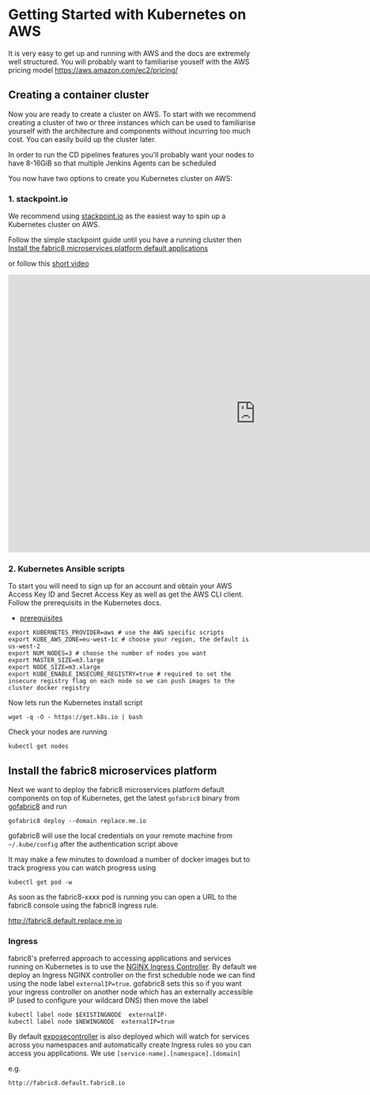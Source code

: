 # Getting Started with Kubernetes on AWS

It is very easy to get up and running with AWS and the docs are extremely well structured. You will probably want to familiarise youself with the AWS pricing model https://aws.amazon.com/ec2/pricing/

## Creating a container cluster

Now you are ready to create a cluster on AWS.  To start with we recommend creating a cluster of two or three instances which can be used to familiarise yourself with the architecture and components without incurring too much cost.  You can easily build up the cluster later.   

In order to run the CD pipelines features you'll probably want your nodes to have 8-16GiB so that multiple Jenkins Agents can be scheduled

You now have two options to create you Kubernetes cluster on AWS:

### 1. stackpoint.io

We recommend using [stackpoint.io](https://stackpoint.io/) as the easiest way to spin up a Kubernetes cluster on AWS.

Follow the simple stackpoint guide until you have a running cluster then [Install the fabric8 microservices platform default applications](#install-the-fabric8-microservices-platform)

or follow this [short video](https://www.youtube.com/watch?v=lNRpGJTSMKA)

<div class="row">
  <p class="text-center">
      <iframe src="https://youtu.be/lNRpGJTSMKA" width="1000" height="562" frameborder="0" webkitallowfullscreen mozallowfullscreen allowfullscreen></iframe>
  </p>
</div>

### 2. Kubernetes Ansible scripts

To start you will need to sign up for an account and obtain your AWS Access Key ID and Secret Access Key as well as get the AWS CLI client.  Follow the prerequisits in the Kubernetes docs.

- [prerequisites](http://kubernetes.io/docs/getting-started-guides/aws/#prerequisites)

```
export KUBERNETES_PROVIDER=aws # use the AWS specific scripts
export KUBE_AWS_ZONE=eu-west-1c # choose your region, the default is us-west-2
export NUM_NODES=3 # choose the number of nodes you want  
export MASTER_SIZE=m3.large
export NODE_SIZE=m3.xlarge
export KUBE_ENABLE_INSECURE_REGISTRY=true # required to set the insecure registry flag on each node so we can push images to the cluster docker registry
```

Now lets run the Kubernetes install script
```
wget -q -O - https://get.k8s.io | bash
```

Check your nodes are running

```
kubectl get nodes
```

## Install the fabric8 microservices platform

Next we want to deploy the fabric8 microservices platform default components on top of Kubernetes, get the latest `gofabric8` binary from  [gofabric8](https://github.com/fabric8io/gofabric8/releases) and run

```
gofabric8 deploy --domain replace.me.io
```
gofabric8 will use the local credentials on your remote machine from `~/.kube/config` after the authentication script above

It may make a few minutes to download a number of docker images but to track progress you can watch progress using
```
kubectl get pod -w
```
As soon as the fabric8-xxxx pod is running you can open a URL to the fabric8 console using the fabric8 ingress rule.

http://fabric8.default.replace.me.io

### Ingress

fabric8's preferred approach to accessing applications and services running on Kubernetes is to use the [NGINX Ingress Controller](https://github.com/nginxinc/kubernetes-ingress/tree/master/nginx-controller).  By default we deploy an Ingress NGINX controller on the first scheduble node we can find using the node label `externalIP=true`.  gofabric8 sets this so if you want your ingress controller on another node which has an externally accessible IP (used to configure your wildcard DNS) then move the label

```
kubectl label node $EXISTINGNODE  externalIP-
kubectl label node $NEWINGNODE  externalIP=true
```
By default [exposecontroller](https://github.com/fabric8io/exposecontroller) is also deployed which will watch for services across you namespaces and automatically create Ingress rules so you can access you applications.  We use `[service-name].[namespace].[domain]`

e.g.
```
http://fabric8.default.fabric8.io
```
